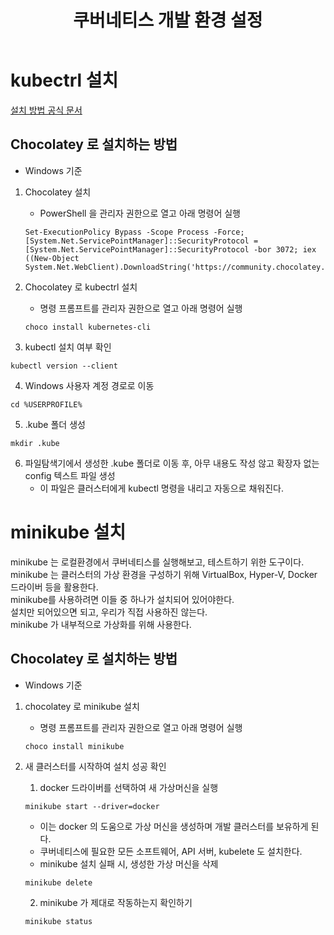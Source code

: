 ﻿---
layout: post
title: 쿠버네티스 개발 환경 설정
categories: ['kubernetes']
category: 'Kubernetes'
origins: ['https://www.udemy.com/course/docker-kubernetes-2022/']
published: true
---

# kubectrl 설치

[설치 방법 공식 문서](https://kubernetes.io/docs/tasks/tools/install-kubectl-windows/)

## Chocolatey 로 설치하는 방법

-   Windows 기준

1. Chocolatey 설치

    - PowerShell 을 관리자 권한으로 열고 아래 명령어 실행

    ```
    Set-ExecutionPolicy Bypass -Scope Process -Force; [System.Net.ServicePointManager]::SecurityProtocol = [System.Net.ServicePointManager]::SecurityProtocol -bor 3072; iex ((New-Object System.Net.WebClient).DownloadString('https://community.chocolatey.org/install.ps1'))
    ```

2. Chocolatey 로 kubectrl 설치

    - 명령 프롬프트를 관리자 권한으로 열고 아래 명령어 실행

    ```
    choco install kubernetes-cli
    ```

3. kubectl 설치 여부 확인

```
kubectl version --client
```

4. Windows 사용자 계정 경로로 이동

```
cd %USERPROFILE%
```

5. .kube 폴더 생성

```
mkdir .kube
```

6. 파일탐색기에서 생성한 .kube 폴더로 이동 후, 아무 내용도 작성 않고 확장자 없는 config 텍스트 파일 생성
    - 이 파일은 클러스터에게 kubectl 명령을 내리고 자동으로 채워진다.

# minikube 설치

minikube 는 로컬환경에서 쿠버네티스를 실행해보고, 테스트하기 위한 도구이다.<br>
minikube 는 클러스터의 가상 환경을 구성하기 위해 VirtualBox, Hyper-V, Docker 드라이버 등을 활용한다.<br>
minikube를 사용하려면 이들 중 하나가 설치되어 있어야한다.<br>
설치만 되어있으면 되고, 우리가 직접 사용하진 않는다.<br>
minikube 가 내부적으로 가상화를 위해 사용한다.

## Chocolatey 로 설치하는 방법

-   Windows 기준

1.  chocolatey 로 minikube 설치

    -   명령 프롬프트를 관리자 권한으로 열고 아래 명령어 실행

    ```
    choco install minikube
    ```

2.  새 클러스터를 시작하여 설치 성공 확인

    1. docker 드라이버를 선택하여 새 가상머신을 실행

    ```
    minikube start --driver=docker
    ```

    -   이는 docker 의 도움으로 가상 머신을 생성하며 개발 클러스터를 보유하게 된다.
    -   쿠버네티스에 필요한 모든 소프트웨어, API 서버, kubelete 도 설치한다.
    -   minikube 설치 실패 시, 생성한 가상 머신을 삭제

    ```
    minikube delete
    ```

    2. minikube 가 제대로 작동하는지 확인하기

    ```
    minikube status
    ```

